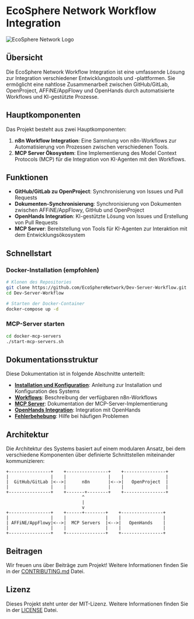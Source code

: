 # EcoSphere Network Workflow Integration

![EcoSphere Network Logo](/img/logo.png)

## Übersicht

Die EcoSphere Network Workflow Integration ist eine umfassende Lösung zur Integration verschiedener Entwicklungstools und -plattformen. Sie ermöglicht eine nahtlose Zusammenarbeit zwischen GitHub/GitLab, OpenProject, AFFiNE/AppFlowy und OpenHands durch automatisierte Workflows und KI-gestützte Prozesse.

## Hauptkomponenten

Das Projekt besteht aus zwei Hauptkomponenten:

1. **n8n Workflow Integration**: Eine Sammlung von n8n-Workflows zur Automatisierung von Prozessen zwischen verschiedenen Tools.
2. **MCP Server Ökosystem**: Eine Implementierung des Model Context Protocols (MCP) für die Integration von KI-Agenten mit den Workflows.

## Funktionen

- **GitHub/GitLab zu OpenProject**: Synchronisierung von Issues und Pull Requests
- **Dokumenten-Synchronisierung**: Synchronisierung von Dokumenten zwischen AFFiNE/AppFlowy, GitHub und OpenProject
- **OpenHands Integration**: KI-gestützte Lösung von Issues und Erstellung von Pull Requests
- **MCP Server**: Bereitstellung von Tools für KI-Agenten zur Interaktion mit dem Entwicklungsökosystem

## Schnellstart

### Docker-Installation (empfohlen)

```bash
# Klonen des Repositories
git clone https://github.com/EcoSphereNetwork/Dev-Server-Workflow.git
cd Dev-Server-Workflow

# Starten der Docker-Container
docker-compose up -d
```

### MCP-Server starten

```bash
cd docker-mcp-servers
./start-mcp-servers.sh
```

## Dokumentationsstruktur

Diese Dokumentation ist in folgende Abschnitte unterteilt:

- **[Installation und Konfiguration](Installation-Guide.md)**: Anleitung zur Installation und Konfiguration des Systems
- **[Workflows](Workflow-Integration.md)**: Beschreibung der verfügbaren n8n-Workflows
- **[MCP Server](MCP-Server-Implementation.md)**: Dokumentation der MCP-Server-Implementierung
- **[OpenHands Integration](MCP-OpenHands.md)**: Integration mit OpenHands
- **[Fehlerbehebung](Troubleshooting.md)**: Hilfe bei häufigen Problemen

## Architektur

Die Architektur des Systems basiert auf einem modularen Ansatz, bei dem verschiedene Komponenten über definierte Schnittstellen miteinander kommunizieren:

```
+----------------+    +----------------+    +----------------+
|                |    |                |    |                |
|  GitHub/GitLab |<-->|      n8n       |<-->|   OpenProject  |
|                |    |                |    |                |
+----------------+    +-------+--------+    +----------------+
                             ^
                             |
                             v
+----------------+    +------+--------+    +----------------+
|                |    |               |    |                |
| AFFiNE/AppFlowy|<-->|  MCP Servers  |<-->|   OpenHands    |
|                |    |               |    |                |
+----------------+    +---------------+    +----------------+
```

## Beitragen

Wir freuen uns über Beiträge zum Projekt! Weitere Informationen finden Sie in der [CONTRIBUTING.md](https://github.com/EcoSphereNetwork/Dev-Server-Workflow/blob/main/CONTRIBUTING.md) Datei.

## Lizenz

Dieses Projekt steht unter der MIT-Lizenz. Weitere Informationen finden Sie in der [LICENSE](https://github.com/EcoSphereNetwork/Dev-Server-Workflow/blob/main/LICENSE) Datei.